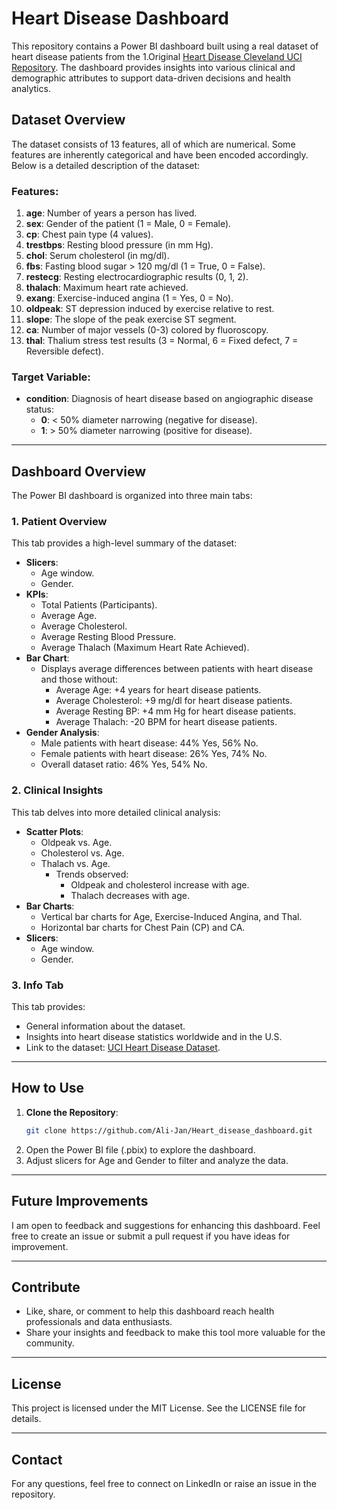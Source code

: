 # Heart Disease Dashboard

This repository contains a Power BI dashboard built using a real dataset of heart disease patients from the 1.Original [Heart Disease Cleveland UCI Repository](https://www.kaggle.com/datasets/cherngs/heart-disease-cleveland-uci/data). The dashboard provides insights into various clinical and demographic attributes to support data-driven decisions and health analytics.

## Dataset Overview
The dataset consists of 13 features, all of which are numerical. Some features are inherently categorical and have been encoded accordingly. Below is a detailed description of the dataset:

### Features:
1. **age**: Number of years a person has lived.
2. **sex**: Gender of the patient (1 = Male, 0 = Female).
3. **cp**: Chest pain type (4 values).
4. **trestbps**: Resting blood pressure (in mm Hg).
5. **chol**: Serum cholesterol (in mg/dl).
6. **fbs**: Fasting blood sugar > 120 mg/dl (1 = True, 0 = False).
7. **restecg**: Resting electrocardiographic results (0, 1, 2).
8. **thalach**: Maximum heart rate achieved.
9. **exang**: Exercise-induced angina (1 = Yes, 0 = No).
10. **oldpeak**: ST depression induced by exercise relative to rest.
11. **slope**: The slope of the peak exercise ST segment.
12. **ca**: Number of major vessels (0-3) colored by fluoroscopy.
13. **thal**: Thalium stress test results (3 = Normal, 6 = Fixed defect, 7 = Reversible defect).

### Target Variable:
- **condition**: Diagnosis of heart disease based on angiographic disease status:
  - **0**: < 50% diameter narrowing (negative for disease).
  - **1**: > 50% diameter narrowing (positive for disease).

---

## Dashboard Overview
The Power BI dashboard is organized into three main tabs:

### 1. **Patient Overview**
This tab provides a high-level summary of the dataset:
- **Slicers**:
  - Age window.
  - Gender.
- **KPIs**:
  - Total Patients (Participants).
  - Average Age.
  - Average Cholesterol.
  - Average Resting Blood Pressure.
  - Average Thalach (Maximum Heart Rate Achieved).
- **Bar Chart**:
  - Displays average differences between patients with heart disease and those without:
    - Average Age: +4 years for heart disease patients.
    - Average Cholesterol: +9 mg/dl for heart disease patients.
    - Average Resting BP: +4 mm Hg for heart disease patients.
    - Average Thalach: -20 BPM for heart disease patients.
- **Gender Analysis**:
  - Male patients with heart disease: 44% Yes, 56% No.
  - Female patients with heart disease: 26% Yes, 74% No.
  - Overall dataset ratio: 46% Yes, 54% No.

### 2. **Clinical Insights**
This tab delves into more detailed clinical analysis:
- **Scatter Plots**:
  - Oldpeak vs. Age.
  - Cholesterol vs. Age.
  - Thalach vs. Age.
    - Trends observed:
      - Oldpeak and cholesterol increase with age.
      - Thalach decreases with age.
- **Bar Charts**:
  - Vertical bar charts for Age, Exercise-Induced Angina, and Thal.
  - Horizontal bar charts for Chest Pain (CP) and CA.
- **Slicers**:
  - Age window.
  - Gender.

### 3. **Info Tab**
This tab provides:
- General information about the dataset.
- Insights into heart disease statistics worldwide and in the U.S.
- Link to the dataset: [UCI Heart Disease Dataset](https://archive.ics.uci.edu/dataset/45/heart+disease).

---

## How to Use
1. **Clone the Repository**:
   ```bash
   git clone https://github.com/Ali-Jan/Heart_disease_dashboard.git
   ```
2. Open the Power BI file (.pbix) to explore the dashboard.
3. Adjust slicers for Age and Gender to filter and analyze the data.

---

## Future Improvements
I am open to feedback and suggestions for enhancing this dashboard. Feel free to create an issue or submit a pull request if you have ideas for improvement.

---

## Contribute
- Like, share, or comment to help this dashboard reach health professionals and data enthusiasts.
- Share your insights and feedback to make this tool more valuable for the community.

---

## License
This project is licensed under the MIT License. See the LICENSE file for details.

---

## Contact
For any questions, feel free to connect on LinkedIn or raise an issue in the repository.

